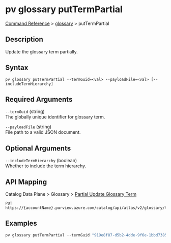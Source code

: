 # pv glossary putTermPartial
[Command Reference](../../../README.md#command-reference) > [glossary](./main.md) > putTermPartial

## Description
Update the glossary term partially.

## Syntax
```
pv glossary putTermPartial --termGuid=<val> --payloadFile=<val> [--includeTermHierarchy]
```

## Required Arguments
`--termGuid` (string)  
The globally unique identifier for glossary term.

`--payloadFile` (string)  
File path to a valid JSON document.

## Optional Arguments
`--includeTermHierarchy` (boolean)  
Whether to include the term hierarchy.

## API Mapping
Catalog Data Plane > Glossary > [Partial Update Glossary Term](https://docs.microsoft.com/en-us/rest/api/purview/catalogdataplane/glossary/partial-update-glossary-term)
```
PUT https://{accountName}.purview.azure.com/catalog/api/atlas/v2/glossary/term/{termGuid}/partial
```

## Examples
```powershell
pv glossary putTermPartial --termGuid "919e8f87-d5b2-4dde-9f6e-1bbd738536a1" --payloadFile "/path/to/file.json"
```